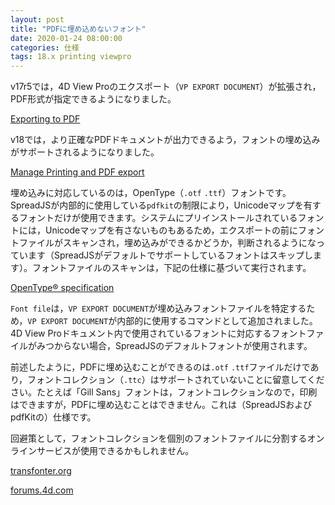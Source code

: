 ```yaml
---
layout: post
title: "PDFに埋め込めないフォント"
date: 2020-01-24 08:00:00
categories: 仕様
tags: 18.x printing viewpro
---
```


v17r5では，4D View Proのエクスポート（``VP EXPORT DOCUMENT``）が拡張され，PDF形式が指定できるようになりました。

[Exporting to PDF](http://help.grapecity.com/spread/SpreadSheets11/webframe.html#ExportingToPDF.html)

v18では，より正確なPDFドキュメントが出力できるよう，フォントの埋め込みがサポートされるようになりました。

[Manage Printing and PDF export](https://blog.4d.com/4d-view-pro-manage-printing-and-pdf-export/)

埋め込みに対応しているのは，OpenType（``.otf`` ``.ttf``）フォントです。SpreadJSが内部的に使用している``pdfkit``の制限により，Unicodeマップを有するフォントだけが使用できます。システムにプリインストールされているフォントには，Unicodeマップを有さないものもあるため，エクスポートの前にフォントファイルがスキャンされ，埋め込みができるかどうか，判断されるようになっています（SpreadJSがデフォルトでサポートしているフォントはスキップします）。フォントファイルのスキャンは，下記の仕様に基づいて実行されます。

[OpenType® specification](https://docs.microsoft.com/en-us/typography/opentype/spec/)

``Font file``は，``VP EXPORT DOCUMENT``が埋め込みフォントファイルを特定するため，``VP EXPORT DOCUMENT``が内部的に使用するコマンドとして追加されました。4D View Proドキュメント内で使用されているフォントに対応するフォントファイルがみつからない場合，SpreadJSのデフォルトフォントが使用されます。

前述したように，PDFに埋め込むことができるのは``.otf`` ``.ttf``ファイルだけであり，フォントコレクション（``.ttc``）はサポートされていないことに留意してください。たとえば「Gill Sans」フォントは，フォントコレクションなので，印刷はできますが，PDFに埋め込むことはできません。これは（SpreadJSおよびpdfKitの）仕様です。

回避策として，フォントコレクションを個別のフォントファイルに分割するオンラインサービスが使用できるかもしれません。

[transfonter.org](https://transfonter.org/ttc-unpack)

[forums.4d.com](https://forums.4d.com/Post/FR/32954391/1/33322975#33322975)

